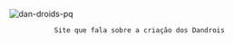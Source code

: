 ![dan-droids-pq](https://github.com/Adriana-Carvalho45/adriana-irina/assets/155341374/c48d0dae-1052-4fb0-957f-d76f00a1c833)
              
               Site que fala sobre a criação dos Dandrois
    
    

